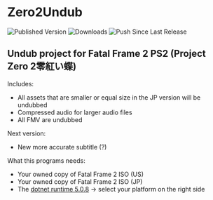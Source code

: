 # Zero2Undub
![Published Version](https://github.com/wagrenier/Zero2Undub/workflows/Publish%20New%20Version/badge.svg)
![Downloads](https://img.shields.io/github/downloads/wagrenier/zero2undub/total)
![Push Since Last Release](https://img.shields.io/github/commits-since/wagrenier/zero2undub/latest)

## Undub project for Fatal Frame 2 PS2 (Project Zero 2零紅い蝶)

Includes:
* All assets that are smaller or equal size in the JP version will be undubbed
* Compressed audio for larger audio files
* All FMV are undubbed

Next version:
* New more accurate subtitle (?)

What this programs needs:
* Your owned copy of Fatal Frame 2 ISO (US)
* Your owned copy of Fatal Frame 2 ISO (JP)
* The [dotnet runtime 5.0.8](https://dotnet.microsoft.com/download/dotnet/5.0) -> select your platform on the right side
